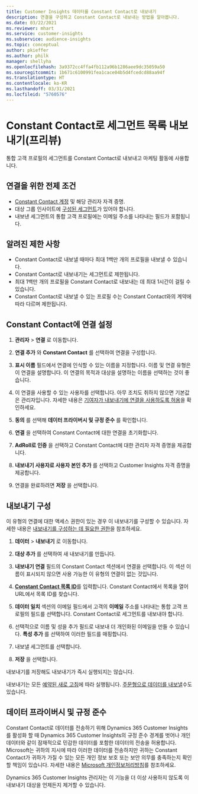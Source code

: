 ```yaml
---
title: Customer Insights 데이터를 Constant Contact로 내보내기
description: 연결을 구성하고 Constant Contact로 내보내는 방법을 알아봅니다.
ms.date: 03/22/2021
ms.reviewer: mhart
ms.service: customer-insights
ms.subservice: audience-insights
ms.topic: conceptual
author: pkieffer
ms.author: philk
manager: shellyha
ms.openlocfilehash: 3a9372cc4ffa4fb112a96b1286aee9dc35059a50
ms.sourcegitcommit: 1b671c6100991fea1cace04b5d4fcedcd88aa94f
ms.translationtype: HT
ms.contentlocale: ko-KR
ms.lasthandoff: 03/31/2021
ms.locfileid: "5760576"
---
```

# <a name="export-segment-lists-to-constant-contact-preview"></a>Constant Contact로 세그먼트 목록 내보내기(프리뷰)

통합 고객 프로필의 세그먼트를 Constant Contact로 내보내고 마케팅 활동에 사용합니다. 

## <a name="prerequisites-for-a-connection"></a>연결을 위한 전제 조건

-   [Constant Contact 계정](https://www.constantcontact.com/account-home) 및 해당 관리자 자격 증명.
-   대상 그룹 인사이트에 [구성된 세그먼트](segments.md)가 있어야 합니다.
-   내보낸 세그먼트의 통합 고객 프로필에는 이메일 주소를 나타내는 필드가 포함됩니다.

## <a name="known-limitations"></a>알려진 제한 사항

- Constant Contact로 내보낼 때마다 최대 1백만 개의 프로필을 내보낼 수 있습니다.
- Constant Contact로 내보내기는 세그먼트로 제한됩니다.
- 최대 1백만 개의 프로필을 Constant Contact로 내보내는 데 최대 1시간이 걸릴 수 있습니다. 
- Constant Contact로 내보낼 수 있는 프로필 수는 Constant Contact와의 계약에 따라 다르며 제한됩니다.

## <a name="set-up-connection-to-constant-contact"></a>Constant Contact에 연결 설정

1. **관리자** > **연결** 로 이동합니다.

1. **연결 추가** 와 **Constant Contact** 를 선택하여 연결을 구성합니다.

1. **표시 이름** 필드에서 연결에 인식할 수 있는 이름을 지정합니다. 이름 및 연결 유형은 이 연결을 설명합니다. 이 연결의 목적과 대상을 설명하는 이름을 선택하는 것이 좋습니다.

1. 이 연결을 사용할 수 있는 사용자를 선택합니다. 아무 조치도 취하지 않으면 기본값은 관리자입니다. 자세한 내용은 [기여자가 내보내기에 연결을 사용하도록 허용](connections.md#allow-contributors-to-use-a-connection-for-exports)을 확인하세요.

1. **동의** 를 선택해 **데이터 프라이버시 및 규정 준수** 를 확인합니다.

1. **연결** 을 선택하여 Constant Contact에 대한 연결을 초기화합니다.

1. **AdRoll로 인증** 을 선택하고 Constant Contact에 대한 관리자 자격 증명을 제공합니다. 

1. **내보내기 사용자로 사용자 본인 추가** 를 선택하고 Customer Insights 자격 증명을 제공합니다.

1. 연결을 완료하려면 **저장** 을 선택합니다.

## <a name="configure-an-export"></a>내보내기 구성

이 유형의 연결에 대한 액세스 권한이 있는 경우 이 내보내기를 구성할 수 있습니다. 자세한 내용은 [내보내기를 구성하는 데 필요한 권한](export-destinations.md#set-up-a-new-export)을 참조하세요.

1. **데이터** > **내보내기** 로 이동합니다.

1. **대상 추가** 를 선택하여 새 내보내기를 만듭니다.

1. **내보내기 연결** 필드의 Constant Contact 섹션에서 연결을 선택합니다. 이 섹션 이름이 표시되지 않으면 사용 가능한 이 유형의 연결이 없는 것입니다.

1. [**Constant Contact 목록 ID**](https://app.constantcontact.com/pages/contacts/ui#lists)를 입력합니다. Constant Contact에서 목록을 열어 URL에서 목록 ID를 찾습니다.

1. **데이터 일치** 섹션의 이메일 필드에서 고객의 **이메일** 주소를 나타내는 통합 고객 프로필의 필드를 선택합니다. Constant Contact로 세그먼트를 내보내야 합니다.

1. 선택적으로 이름 및 성을 추가 필드로 내보내 더 개인화된 이메일을 만들 수 있습니다. **특성 추가** 를 선택하여 이러한 필드를 매핑합니다.

1. 내보낼 세그먼트를 선택합니다.

1. **저장** 을 선택합니다.

내보내기를 저장해도 내보내기가 즉시 실행되지는 않습니다.

내보내기는 모든 [예약된 새로 고침](system.md#schedule-tab)에 따라 실행됩니다. [주문형으로 데이터를 내보낼](export-destinations.md#run-exports-on-demand)수도 있습니다. 


## <a name="data-privacy-and-compliance"></a>데이터 프라이버시 및 규정 준수

Constant Contact로 데이터를 전송하기 위해 Dynamics 365 Customer Insights를 활성화 할 때 Dynamics 365 Customer Insights의 규정 준수 경계를 벗어나 개인 데이터와 같이 잠재적으로 민감한 데이터를 포함한 데이터의 전송을 허용합니다. Microsoft는 귀하의 지시에 따라 이러한 데이터를 전송하지만 귀하는 Constant Contact가 귀하가 가질 수 있는 모든 개인 정보 보호 또는 보안 의무를 충족하는지 확인할 책임이 있습니다. 자세한 내용은 [Microsoft 개인정보처리방침](https://go.microsoft.com/fwlink/?linkid=396732)를 참조하세요.

Dynamics 365 Customer Insights 관리자는 이 기능을 더 이상 사용하지 않도록 이 내보내기 대상을 언제든지 제거할 수 있습니다.
